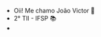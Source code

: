 - Oii! Me chamo João Victor 👋
- 2° TII - IFSP 📚
- 


<!---
jaov07/jaov07 is a ✨ special ✨ repository because its `README.md` (this file) appears on your GitHub profile.
You can click the Preview link to take a look at your changes.
--->
